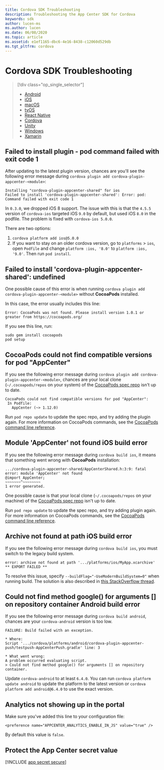 ```yaml
---
title: Cordova SDK Troubleshooting
description: Troubleshooting the App Center SDK for Cordova
keywords: sdk
author: lucen-ms
ms.author: lucen
ms.date: 06/08/2020
ms.topic: article
ms.assetid: e1ef1165-dbc6-4e16-8438-c12060d529db
ms.tgt_pltfrm: cordova
---
```


# Cordova SDK Troubleshooting

> [!div  class="op_single_selector"]
> * [Android](android.md)
> * [iOS](ios.md)
> * [macOS](macos.md)
> * [tvOS](tvOS.md)
> * [React Native](react-native.md)
> * [Cordova](cordova.md)
> * [Unity](unity.md)
> * [Windows](uwp.md)
> * [Xamarin](xamarin.md)

## Failed to install plugin - pod command failed with exit code 1

After updating to the latest plugin version, chances are you'll see the following error message during `cordova plugin add cordova-plugin-appcenter-<module>`:

```Text
Installing "cordova-plugin-appcenter-shared" for ios
Failed to install 'cordova-plugin-appcenter-shared': Error: pod: Command failed with exit code 1
```

In `0.3.0`, we dropped iOS 8 support. The issue with this is that the `4.5.5` version of `cordova-ios` targeted iOS `9.0` by default, but used iOS `8.0` in the podfile. The problem is fixed with `cordova-ios 5.0.0`.

There are two options:
1. `cordova platform add ios@5.0.0`
2. If you want to stay on an older cordova version, go to `platforms` > `ios`, open `Podfile` and change `platform :ios, '8.0'` to `platform :ios, '9.0'`. Then run `pod install`.

## Failed to install 'cordova-plugin-appcenter-shared': undefined

One possible cause of this error is when running `cordova plugin add cordova-plugin-appcenter-<module>` without **CocoaPods** installed.

In this case, the error usually includes this line:
```Text
Error: CocoaPods was not found. Please install version 1.0.1 or greater from https://cocoapods.org/
```

If you see this line, run:

```shell
sudo gem install cocoapods
pod setup
```

## CocoaPods could not find compatible versions for pod "AppCenter"

If you see the following error message during `cordova plugin add cordova-plugin-appcenter-<module>`, chances are your local clone (`~/.cocoapods/repos` on your system) of the [CocoaPods spec repo](https://github.com/CocoaPods/Specs) isn't up to date.

```Text
CocoaPods could not find compatible versions for pod "AppCenter":
 In Podfile:
   AppCenter (~> 1.12.0)
```

Run `pod repo update` to update the spec repo, and try adding the plugin again. For more information on CocoaPods commands, see the [CocoaPods command line reference](https://guides.cocoapods.org/terminal/commands.html#pod_repo_update).

## Module 'AppCenter' not found iOS build error

If you see the following error message during `cordova build ios`, it means that something went wrong with **CocoaPods** installation:

```Text
.../cordova-plugin-appcenter-shared/AppCenterShared.h:3:9: fatal error: module 'AppCenter' not found
@import AppCenter;
~~~~~~~^~~~~~~~~
1 error generated.
```

One possible cause is that your local clone (`~/.cocoapods/repos` on your machine) of the [CocoaPods spec repo](https://github.com/CocoaPods/Specs) isn't up to date.

Run `pod repo update` to update the spec repo, and try adding plugin again. For more information on CocoaPods commands, see the [CocoaPods command line reference](https://guides.cocoapods.org/terminal/commands.html#pod_repo_update).

## Archive not found at path iOS build error

If you see the following error message during `cordova build ios`, you must switch to the legacy build system.

```Text
error: archive not found at path '.../platforms/ios/MyApp.xcarchive'
** EXPORT FAILED **
```

To resolve this issue, specify `--buildFlag="-UseModernBuildSystem=0"` when running build. The solution is also described in [this StackOverflow thread](https://stackoverflow.com/a/52400072/7453375).

## Could not find method google() for arguments [] on repository container Android build error

If you see the following error message during `cordova build android`, chances are your `cordova-android` version is too low.

```Text
FAILURE: Build failed with an exception.

* Where:
Script '.../cordova/platforms/android/cordova-plugin-appcenter-push/testpush-AppCenterPush.gradle' line: 3

* What went wrong:
A problem occurred evaluating script.
> Could not find method google() for arguments [] on repository container.
```

Update `cordova-android` to at least `6.4.0`. You can run `cordova platform update android` to update the platform to the latest version or `cordova platform add android@6.4.0` to use the exact version.

## Analytics not showing up in the portal

Make sure you've added this line to your configuration file:

`<preference name="APPCENTER_ANALYTICS_ENABLE_IN_JS" value="true" />`

By default this value is `false`.

## Protect the App Center secret value

[!INCLUDE [app secret secure](../includes/app-secret-secure.md)]
